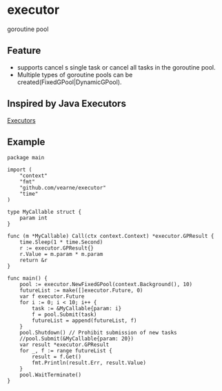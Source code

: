 # executor
goroutine pool

## Feature
* supports cancel s single task or cancel all tasks in the goroutine pool.
* Multiple types of goroutine pools can be created(FixedGPool|DynamicGPool).

## Inspired by Java Executors
[Executors](https://docs.oracle.com/en/java/javase/11/docs/api/java.base/java/util/concurrent/Executors.html)

## Example
```
package main

import (
	"context"
	"fmt"
	"github.com/vearne/executor"
	"time"
)

type MyCallable struct {
	param int
}

func (m *MyCallable) Call(ctx context.Context) *executor.GPResult {
	time.Sleep(1 * time.Second)
	r := executor.GPResult{}
	r.Value = m.param * m.param
	return &r
}

func main() {
	pool := executor.NewFixedGPool(context.Background(), 10)
	futureList := make([]executor.Future, 0)
	var f executor.Future
	for i := 0; i < 10; i++ {
		task := &MyCallable{param: i}
		f = pool.Submit(task)
		futureList = append(futureList, f)
	}
	pool.Shutdown() // Prohibit submission of new tasks
	//pool.Submit(&MyCallable{param: 20})
	var result *executor.GPResult
	for _, f := range futureList {
		result = f.Get()
		fmt.Println(result.Err, result.Value)
	}
	pool.WaitTerminate()
}
```